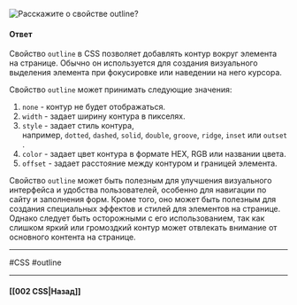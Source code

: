 ![Расскажите о свойстве `outline`?](https://youtu.be/3NGkctg4lsE?t=498)

#### Ответ

Свойство `outline` в CSS позволяет добавлять контур вокруг элемента на странице. Обычно он используется для создания визуального выделения элемента при фокусировке или наведении на него курсора.

Свойство `outline` может принимать следующие значения:

1. `none` - контур не будет отображаться.
2. `width` - задает ширину контура в пикселях.
3. `style` - задает стиль контура, например, `dotted`, `dashed`, `solid`, `double`, `groove`, `ridge`, `inset` или `outset`.
4. `color` - задает цвет контура в формате HEX, RGB или названии цвета.
5. `offset` - задает расстояние между контуром и границей элемента.

Свойство `outline` может быть полезным для улучшения визуального интерфейса и удобства пользователей, особенно для навигации по сайту и заполнения форм. Кроме того, оно может быть полезным для создания специальных эффектов и стилей для элементов на странице. Однако следует быть осторожными с его использованием, так как слишком яркий или громоздкий контур может отвлекать внимание от основного контента на странице.

___
#CSS #outline

___

#### [[002 CSS|Назад]]